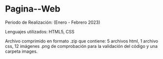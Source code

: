# Pagina--Web
Periodo de Realización: (Enero - Febrero 2023)


Lenguajes utilizados: HTML5, CSS

Archivo comprimido en formato .zip que contiene: 5 archivos html, 1 archivo css, 12 imágenes .png de comprobación para la validación del código y una carpeta images. 
